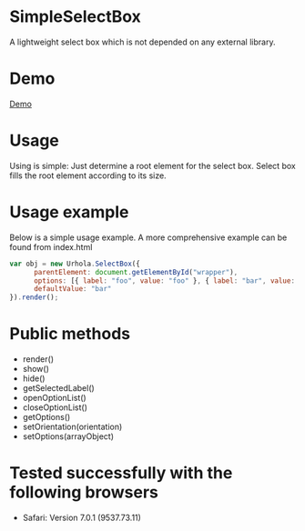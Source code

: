 SimpleSelectBox
===============

A lightweight select box which is not depended on any external library.

Demo
==============

<a href="http://janikoskela.github.io/SimpleSelectBox/">Demo</a>

Usage
==============

Using is simple: Just determine a root element for the select box. Select box fills the root element according to its size.

Usage example
==============

Below is a simple usage example. A more comprehensive example can be found from index.html

```javascript
var obj = new Urhola.SelectBox({
      parentElement: document.getElementById("wrapper"),
      options: [{ label: "foo", value: "foo" }, { label: "bar", value: "bar" }],
      defaultValue: "bar"
}).render();
```

Public methods
===============

 - render()
 - show()
 - hide()
 - getSelectedLabel()
 - openOptionList()
 - closeOptionList()
 - getOptions()
 - setOrientation(orientation)
 - setOptions(arrayObject)

Tested successfully with the following browsers
==============
 - Safari: Version 7.0.1 (9537.73.11)
